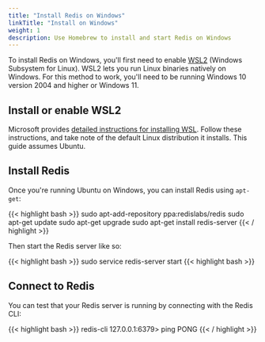 ```yaml
---
title: "Install Redis on Windows"
linkTitle: "Install on Windows"
weight: 1
description: Use Homebrew to install and start Redis on Windows
---
```


To install Redis on Windows, you'll first need to enable [WSL2](https://docs.microsoft.com/en-us/windows/wsl/install) (Windows Subsystem for Linux). WSL2 lets you run Linux binaries natively on Windows. For this method to work, you'll need to be running Windows 10 version 2004 and higher or Windows 11.

## Install or enable WSL2

Microsoft provides [detailed instructions for installing WSL](https://docs.microsoft.com/en-us/windows/wsl/install). Follow these instructions, and take note of the default Linux distribution it installs. This guide assumes Ubuntu.

## Install Redis

Once you're running Ubuntu on Windows, you can install Redis using `apt-get`:

{{< highlight bash  >}}
sudo apt-add-repository ppa:redislabs/redis
sudo apt-get update
sudo apt-get upgrade
sudo apt-get install redis-server
{{< / highlight >}}

Then start the Redis server like so:

{{< highlight bash  >}}
sudo service redis-server start
{{< highlight bash  >}}

## Connect to Redis

You can test that your Redis server is running by connecting with the Redis CLI:

{{< highlight bash  >}}
redis-cli 
127.0.0.1:6379> ping
PONG
{{< / highlight >}}
